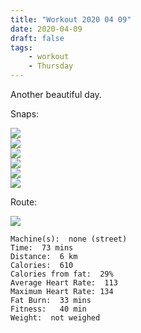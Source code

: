 ```yaml
---
title: "Workout 2020 04 09"
date: 2020-04-09
draft: false
tags: 
    - workout
    - Thursday
---
```

Another beautiful day.  


Snaps:

![](/IMG_7235.JPG)  
![](/IMG_7236.JPG)  
![](/IMG_7237.JPG)  
![](/IMG_7238.JPG)  
![](/IMG_7239.JPG)  
![](/IMG_7240.JPG)  

Route:

![](/20200409.jpg)


```
Machine(s):  none (street)
Time:  73 mins
Distance:  6 km
Calories:  610
Calories from fat:  29%
Average Heart Rate:  113
Maximum Heart Rate: 134
Fat Burn:  33 mins
Fitness:   40 min
Weight:  not weighed
```

